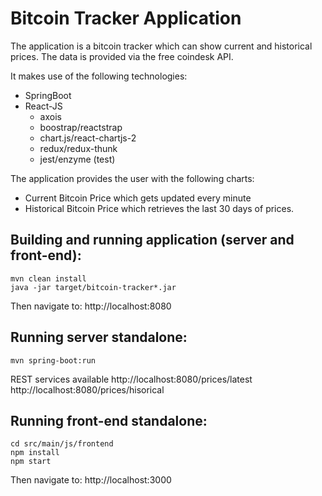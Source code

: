 # Bitcoin Tracker Application

The application is a bitcoin tracker which can show current and historical prices.
The data is provided via the free coindesk API.

It makes use of the following technologies:

* SpringBoot
* React-JS 
  * axois
  * boostrap/reactstrap
  * chart.js/react-chartjs-2
  * redux/redux-thunk
  * jest/enzyme (test)

The application provides the user with the following charts:

* Current Bitcoin Price which gets updated every minute
* Historical Bitcoin Price which retrieves the last 30 days of prices.

## Building and running application (server and front-end):
```
mvn clean install
java -jar target/bitcoin-tracker*.jar
```
Then navigate to: http://localhost:8080

## Running server standalone:
```
mvn spring-boot:run
```
REST services available
http://localhost:8080/prices/latest
http://localhost:8080/prices/hisorical

## Running front-end standalone:
```
cd src/main/js/frontend
npm install
npm start
```
Then navigate to: http://localhost:3000
